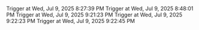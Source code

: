 Trigger at Wed, Jul  9, 2025  8:27:39 PM
Trigger at Wed, Jul  9, 2025  8:48:01 PM
Trigger at Wed, Jul  9, 2025  9:21:23 PM
Trigger at Wed, Jul  9, 2025  9:22:23 PM
Trigger at Wed, Jul  9, 2025  9:22:45 PM
